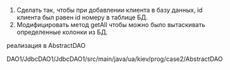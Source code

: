 1. Сделать так, чтобы при добавлении клиента в базу данных, id клиента был равен id номеру в таблице БД.
2. Модифицировать метод getAll чтобы можно было вытаскивать определенные колонки из БД.

  реализация в AbstractDAO
  
  DAO1/JdbcDAO1/JdbcDAO1/src/main/java/ua/kiev/prog/case2/AbstractDAO
